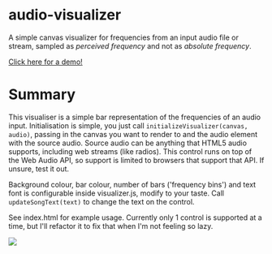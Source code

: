 # audio-visualizer
A simple canvas visualizer for frequencies from an input audio file or stream, sampled as _perceived frequency_ and not as _absolute frequency_. 

[Click here for a demo!](https://anonymousthing.github.io/audio-visualizer/)

# Summary
This visualiser is a simple bar representation of the frequencies of an audio input. Initialisation is simple, you just call `initializeVisualizer(canvas, audio)`, passing in the canvas you want to render to and the audio element with the source audio. Source audio can be anything that HTML5 audio supports, including web streams (like radios). This control runs on top of the Web Audio API, so support is limited to browsers that support that API. If unsure, test it out.

Background colour, bar colour, number of bars ('frequency bins') and text font is configurable inside visualizer.js, modify to your taste.
Call `updateSongText(text)` to change the text on the control.

See index.html for example usage. Currently only 1 control is supported at a time, but I'll refactor it to fix that when I'm not feeling so lazy.

![](https://my.mixtape.moe/voarfb.png)
